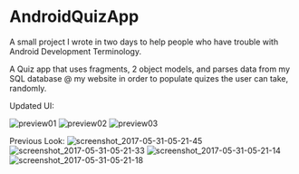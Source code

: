 # AndroidQuizApp

A small project I wrote in two days to help people who have trouble with Android Development Terminology. 

A Quiz app that uses fragments, 2  object models, and parses data from my SQL database @ my website in order to populate quizes the user can take, randomly.


Updated UI: 

![preview01](https://github.com/Tc2r1/AndroidQuizApp/blob/master/preview/preview_01.png)
![preview02](https://github.com/Tc2r1/AndroidQuizApp/blob/master/preview/preview_01.png)
![preview03](https://github.com/Tc2r1/AndroidQuizApp/blob/master/preview/preview_01.png)




Previous Look: 
![screenshot_2017-05-31-05-21-45](https://cloud.githubusercontent.com/assets/9339984/26627816/510069c8-45c1-11e7-98ec-b5c68e083917.png)
![screenshot_2017-05-31-05-21-33](https://cloud.githubusercontent.com/assets/9339984/26627813/50fe4774-45c1-11e7-82ee-0899406c9324.png)
![screenshot_2017-05-31-05-21-14](https://cloud.githubusercontent.com/assets/9339984/26627814/50ff74e6-45c1-11e7-9039-758963f91a72.png)
![screenshot_2017-05-31-05-21-18](https://cloud.githubusercontent.com/assets/9339984/26627815/50ffa3d0-45c1-11e7-9034-9687babed438.png)

